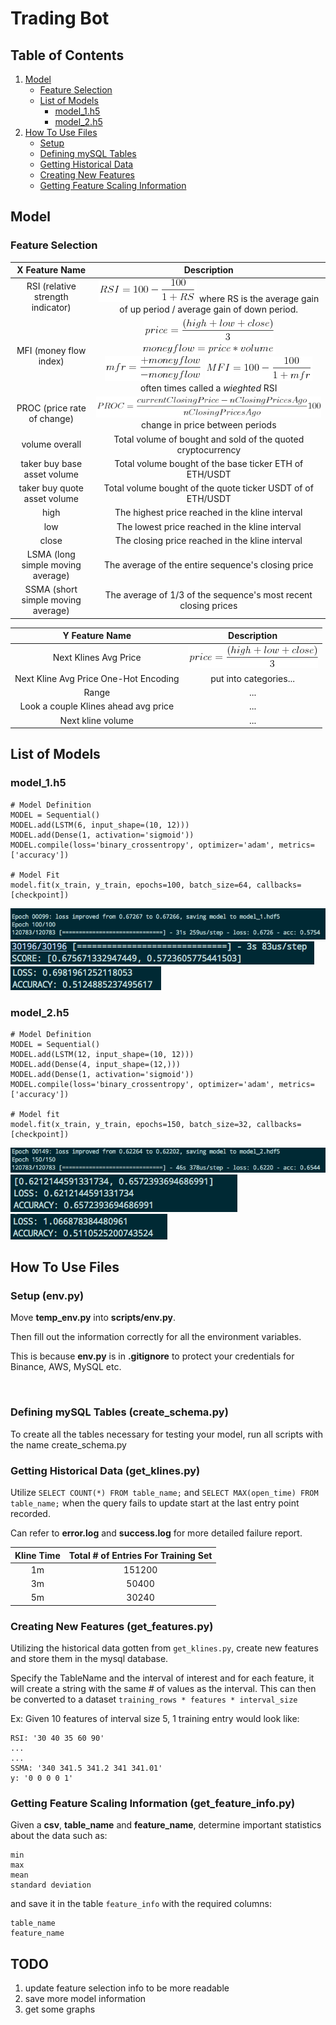 # Trading Bot

## Table of Contents
1. [Model](#model)
    * [Feature Selection](#feature-selection)
    * [List of Models](#list-of-models)
        * [model_1.h5](#model_1h5)
        * [model_2.h5](#model_2h5)
2. [How To Use Files](#how-to-use-files)
    * [Setup](#setup-envpy)
    * [Defining mySQL Tables](#defining-mysql-tables-create_schemapy)
    * [Getting Historical Data](#getting-historical-data-get_klinespy)
    * [Creating New Features](#creating-new-features-get_featurespy)
    * [Getting Feature Scaling Information](#getting-feature-scaling-information-get_feature_infopy)

## Model
### Feature Selection

| X Feature Name | Description |
| :------------: | :---------: |
| RSI (relative strength indicator) | ![equation](formulas/rsi.png) where RS is the average gain of up period / average gain of down period. |
| MFI (money flow index) | ![equation](formulas/mfi-price.png) ![equation](formulas/mfi-moneyflow.png) ![equation](formulas/mfi-mfr.png) ![equation](formulas/mfi.png) often times called a *wieghted* RSI |
| PROC (price rate of change) | ![equation](formulas/proc.png) change in price between periods |
| volume overall | Total volume of bought and sold of the quoted cryptocurrency |
| taker buy base asset volume | Total volume bought of the base ticker ETH of ETH/USDT |
| taker buy quote asset volume | Total volume bought of the quote ticker USDT of of ETH/USDT |
| high | The highest price reached in the kline interval |
| low | The lowest price reached in the kline interval |
| close | The closing price reached in the kline interval |
| LSMA (long simple moving average) | The average of the entire sequence's closing price |
| SSMA (short simple moving average) | The average of 1/3 of the sequence's most recent closing prices |

| Y Feature Name | Description |
| :------------: | :---------: |
| Next Klines Avg Price | ![equation](formulas/mfi-price.png) |
| Next Kline Avg Price One-Hot Encoding | put into categories... |
| Range | ... |
| Look a couple Klines ahead avg price | ... |
| Next kline volume | ... |

## List of Models

### model_1.h5
```
# Model Definition
MODEL = Sequential()
MODEL.add(LSTM(6, input_shape=(10, 12)))
MODEL.add(Dense(1, activation='sigmoid'))
MODEL.compile(loss='binary_crossentropy', optimizer='adam', metrics=['accuracy'])

# Model Fit
model.fit(x_train, y_train, epochs=100, batch_size=64, callbacks=[checkpoint])
```

![model_1_training_score](formulas/model_1_training_score.png)
![model_1_test_score](formulas/model_1_test_score.png)
![model_1_test_score2](formulas/model_1_test_score2.png)


### model_2.h5
```
# Model Definition
MODEL = Sequential()
MODEL.add(LSTM(12, input_shape=(10, 12)))
MODEL.add(Dense(4, input_shape=(12,)))
MODEL.add(Dense(1, activation='sigmoid'))
MODEL.compile(loss='binary_crossentropy', optimizer='adam', metrics=['accuracy'])

# Model fit
model.fit(x_train, y_train, epochs=150, batch_size=32, callbacks=[checkpoint])
```

![model_2_training_score](formulas/model_2_training_score.png)
![model_2_test_score](formulas/model_2_test_score.png)
![model_2_test_score2](formulas/model_2_test_score2.png)






## How To Use Files
### Setup (env.py)
Move **temp_env.py** into **scripts/env.py**.

Then fill out the information correctly for all the environment variables.

This is because **env.py** is in **.gitignore** to protect your credentials for Binance, AWS, MySQL etc.

<br/>

### Defining mySQL Tables (create_schema.py)

To create all the tables necessary for testing your model, run all scripts with the name create_schema.py

### Getting Historical Data (get_klines.py)

Utilize ```SELECT COUNT(*) FROM table_name;``` and  ```SELECT MAX(open_time) FROM table_name;``` when the query fails to update start at the last entry point recorded.

Can refer to **error.log** and **success.log** for more detailed failure report.

|Kline Time | Total # of Entries For Training Set |
| :-------: | :---------------------------------: |
| 1m | 151200 |
| 3m | 50400 |
| 5m | 30240 |

### Creating New Features (get_features.py)

Utilizing the historical data gotten from ```get_klines.py```, create new features and store them in the mysql database.

Specify the TableName and the interval of interest and for each feature, it will create a string with the same # of values as the interval. This can then be converted to a dataset ```training_rows * features * interval_size```

Ex: Given 10 features of interval size 5, 1 training entry would look like:
```
RSI: '30 40 35 60 90'
...
...
SSMA: '340 341.5 341.2 341 341.01'
y: '0 0 0 0 1'
```

### Getting Feature Scaling Information (get_feature_info.py)

Given a **csv**, **table_name** and **feature_name**, determine important statistics about the data such as:
```
min
max
mean
standard deviation
```
and save it in the table ```feature_info``` with the required columns:
```
table_name
feature_name
```


## TODO
1. update feature selection info to be more readable
2. save more model information
3. get some graphs
